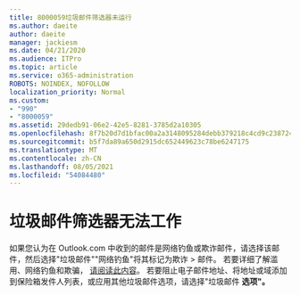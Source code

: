 ```yaml
---
title: 8000059垃圾邮件筛选器未运行
ms.author: daeite
author: daeite
manager: jackiesm
ms.date: 04/21/2020
ms.audience: ITPro
ms.topic: article
ms.service: o365-administration
ROBOTS: NOINDEX, NOFOLLOW
localization_priority: Normal
ms.custom:
- "990"
- "8000059"
ms.assetid: 29dedb91-06e2-42e5-8281-3785d2a10305
ms.openlocfilehash: 8f7b20d7d1bfac00a2a3148095284debb379218c4cd9c2387249df994fbb08b6
ms.sourcegitcommit: b5f7da89a650d2915dc652449623c78be6247175
ms.translationtype: MT
ms.contentlocale: zh-CN
ms.lasthandoff: 08/05/2021
ms.locfileid: "54084480"
---
```

# <a name="spam-filter-not-working"></a>垃圾邮件筛选器无法工作

如果您认为在 Outlook.com 中收到的邮件是网络钓鱼或欺诈邮件，请选择该邮件，然后选择"垃圾邮件""网络钓鱼"将其标记为欺诈 \> 邮件。 若要详细了解滥用、网络钓鱼和欺骗， [请阅读此内容](https://support.office.com/article/0d882ea5-eedc-4bed-aebc-079ffa1105a3?wt.mc_id=Office_Outlook_com_Alchemy)。 若要阻止电子邮件地址、将地址或域添加到保险箱发件人列表，或应用其他垃圾邮件选项，请选择"垃圾邮件 **选项"。**
  